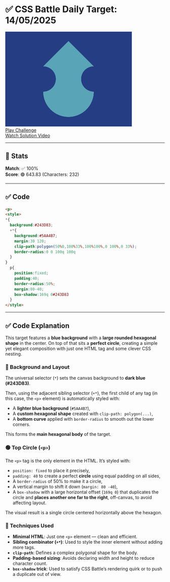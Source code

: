 # ✅ CSS Battle Daily Target: 14/05/2025

![Target](./images/14.png)  
[Play Challenge](https://cssbattle.dev/play/SvJUAVrPpdOCGKiTdbeX)  
[Watch Solution Video](https://youtube.com/shorts/E-xdk_EMQ4U)

---

## 🔢 Stats

**Match**: ✅ 100%  
**Score**: 🟢 643.83 (Characters: 232)

---

## ✅ Code

```html
<p>
<style>
*{
  background:#243D83;
  +*{
    background:#5AA4B7;
    margin:30 120;
    clip-path:polygon(50%0,100%33%,100%100%,0 100%,0 33%);
    border-radius:0 0 100q 100q
  }
}
  p{
    position:fixed;
    padding:40;
    border-radius:50%;
    margin:80-40;
    box-shadow:169q 0#243D83
  }
</style>
```

---

## ✅ Code Explanation

This target features a **blue background** with a **large rounded hexagonal shape** in the center. On top of that sits a **perfect circle**, creating a simple yet elegant composition with just one HTML tag and some clever CSS nesting.

### 🎨 Background and Layout

The universal selector (`*`) sets the canvas background to **dark blue (#243D83)**.

Then, using the adjacent sibling selector (`+*`), the first child of any tag (in this case, the `<p>` element) is automatically styled with:

* A **lighter blue background** (`#5AA4B7`),
* A **custom hexagonal shape** created with `clip-path: polygon(...)`,
* A **bottom curve** applied with `border-radius` to smooth out the lower corners.

This forms the **main hexagonal body** of the target.

### 🟢 Top Circle (`<p>`)

The `<p>` tag is the only element in the HTML. It’s styled with:

* `position: fixed` to place it precisely,
* `padding: 40` to create a perfect **circle** using equal padding on all sides,
* A `border-radius` of 50% to make it a circle,
* A vertical margin to shift it down (`margin: 80 -40`),
* A `box-shadow` with a large horizontal offset (`169q 0`) that duplicates the circle and **places another one far to the right**, off-canvas, to avoid affecting layout.

The visual result is a single circle centered horizontally above the hexagon.

### 🧠 Techniques Used

* **Minimal HTML**: Just one `<p>` element — clean and efficient.
* **Sibling combinator (`+*`)**: Used to style the inner element without adding more tags.
* **`clip-path`**: Defines a complex polygonal shape for the body.
* **Padding-based sizing**: Avoids declaring width and height to reduce character count.
* **`box-shadow` trick**: Used to satisfy CSS Battle’s rendering quirk or to push a duplicate out of view.
